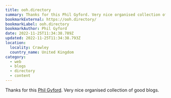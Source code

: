 ```yaml
---
title: ooh.directory
summary: Thanks for this Phil Gyford. Very nice organised collection of good blogs.
bookmarkExternal: https://ooh.directory/
bookmarkLabel: ooh.directory
bookmarkAuthor: Phil Gyford
date: 2022-11-25T11:34:38.789Z
updated: 2022-11-25T11:34:38.793Z
location:
  locality: Crawley
  country_name: United Kingdom
category:
  - web
  - blogs
  - directory
  - content
---
```

Thanks for this [Phil Gyford](https://www.gyford.com/). Very nice organised collection of good blogs.